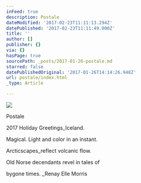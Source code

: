 ```yaml
---
inFeed: true
description: Postale
dateModified: '2017-02-23T11:11:13.294Z'
datePublished: '2017-02-23T11:11:49.000Z'
title: ''
author: []
publisher: {}
via: {}
hasPage: true
sourcePath: _posts/2017-01-26-postale.md
starred: false
datePublishedOriginal: '2017-01-26T14:14:26.948Z'
url: postale/index.html
_type: Article

---
```

![](https://the-grid-user-content.s3-us-west-2.amazonaws.com/14223376-2c59-4ef6-a7b1-7c2b2a41d3c2.jpg)

Postale

2017 Holiday Greetings\_Iceland.

Magical. Light and color in an instant.

Arcticscapes\_reflect volcanic flow.

Old Norse decendants revel in tales of

bygone times. \_Renay Elle Morris